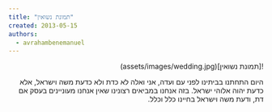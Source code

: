 ```yaml
---
title: "תמונת נשואין"
created: 2013-05-15
authors: 
  - avrahambenemanuel
---
```

<div dir="rtl">
![תמונת נשואין](assets/images/wedding.jpg)

היום התחתנו בביתינו לפני עם ועדה, אני ואלה לא כדת ולא כדעת משה וישראל, אלא כדעת יהוה אלוהי ישראל. בזה אנחנו במביאים רצונינו שאין אנחנו מעוניינים בעסק אם דת, ודעת משה וישראל בחיינו כלל וכלל.
</div>